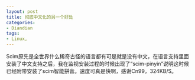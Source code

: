 ```yaml
---
layout: post
title: 彻底中文化的另一个好处
categories:
- Diandian
tags:
- Linux, 
---
```

Scim原先是全世界什么稀奇古怪的语言都有可是就是没有中文，在语言支持里面安装了中文支持之后，我在监视安装过程的时候出现了“scim-pinyin”说明这时候已经附带安装了scim智能拼音。速度可真是快啊，感谢Cn99，324KB/S。